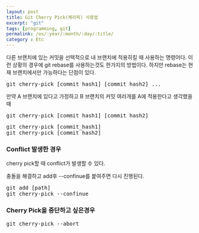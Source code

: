 ```yaml
---
layout: post
title: Git Cherry Pick(체리픽) 사용법
excerpt: "git"
tags: [programming, git]
permalink: /os/:year/:month/:day/:title/
category : Etc
---
```


다른 브랜치에 있는 커밋을 선택적으로 내 브랜치에 적용히킬 때 사용하는 명령어다. 이런 상황의 경우에 git rebase를 사용하는것도 한가지의 방법이다. 하지만 rebase는 현재 브랜치에서만 가능하다는 단점이 있다.

<pre class="prettyprint">
git cherry-pick [commit_hash1] [commit_hash2] ...
</pre>

만약 A 브랜치에 있다고 가정하고 B 브랜치의 커밋 여러개를 A에 적용한다고 생각했을 때

<pre class="prettyprint">
git cherry-pick [commit_hash1] [commit_hash2]
</pre>

<pre class="prettyprint">
git cherry-pick [commit_hash1]
git cherry-pick [commit_hash2]
</pre>

### Conflict 발생한 경우
cherry pick할 때 conflict가 발생할 수 있다.  

충돌을 해결하고 add후 --confinue를 붙여주면 다시 진행된다.  
<pre class="prettyprint">
git add [path]
git cherry-pick --confinue
</pre>


### Cherry Pick을 중단하고 싶은경우
<pre class="prettyprint">
git cherry-pick --abort
</pre>
